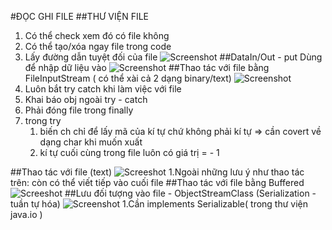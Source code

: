 #ĐỌC GHI FILE
##THƯ VIỆN FILE
1. Có thể check xem đó có file không 
2. Có thể tạo/xóa ngay file trong code
3. Lấy đường dẫn tuyệt đối của file
![Screenshot](https://scontent.xx.fbcdn.net/v/t1.15752-9/p403x403/272326736_671311113881681_7511764882296480152_n.png?_nc_cat=100&ccb=1-5&_nc_sid=aee45a&_nc_ohc=af8oZmrjCiYAX8P6DZD&_nc_ad=z-m&_nc_cid=0&_nc_ht=scontent.xx&oh=03_AVJtiXlTVvsWRuiQCzfLtyQMuC1nFzxxTkzHQ8tXPvgW4w&oe=6216DE11)
##DataIn/Out - put
Dùng để nhập dữ liệu vào
![Screenshot](https://scontent.xx.fbcdn.net/v/t1.15752-9/272013603_350237950256918_5716590065533617490_n.png?_nc_cat=110&ccb=1-5&_nc_sid=aee45a&_nc_ohc=yrkLIeHlncUAX_qHRwZ&_nc_ad=z-m&_nc_cid=0&_nc_ht=scontent.xx&oh=03_AVKOThhZoQsVcBLP7xun9LbTkypgLTCbr-Pd4wBWGFLrEw&oe=621880BE)
##Thao tác với file bằng FileInputStream ( có thể xài cả 2 dạng binary/text)
![Screenshot](https://scontent-hel3-1.xx.fbcdn.net/v/t1.15752-9/272323289_1110207249738219_9119514370354027593_n.png?_nc_cat=103&ccb=1-5&_nc_sid=ae9488&_nc_ohc=hNVcVrZrtlgAX_YXsdx&_nc_ht=scontent-hel3-1.xx&oh=03_AVLKr1sStoqsY75iAXNvrxOkRbEhM9FwdkYz4MAAeMsCqw&oe=621632E8)
1. Luôn bắt try catch khi làm việc với file
2. Khai báo obj ngoài try - catch
3. Phải đóng file trong finally 
4. trong try
   1. biến ch chỉ để lấy mã của kí tự chứ không phải kí tự => cần covert về dạng char khi muốn xuất
   2. kí tự cuối cùng trong file luôn có giá trị = - 1
 
##Thao tác với file (text)
![Screeshot](https://scontent.xx.fbcdn.net/v/t1.15752-9/p403x403/272300435_741984470121784_4914142184224906658_n.png?_nc_cat=107&ccb=1-5&_nc_sid=aee45a&_nc_ohc=qcalAxk8jDUAX8Ax2Ys&_nc_oc=AQlNYW346MrLi2nvomH2gc048qvX0VpltJtW2SFj8or6-XhnKIEWWEEOUjMYyg0QIZkVolV2iNmJt2hKk1toAGmi&_nc_ad=z-m&_nc_cid=0&_nc_ht=scontent.xx&oh=03_AVI821V15sGsak-kpml2-UnCqOtI5kCMw4Unyh7KENc7Dg&oe=62181EE1)
1.Ngoài những lưu ý như thao tác trên: còn có thể viết tiếp vào cuối file 
##Thao tác với file bằng Buffered 
![Screeshot](https://scontent-hel3-1.xx.fbcdn.net/v/t1.15752-9/272048825_512303746833223_747657154387587778_n.png?_nc_cat=111&ccb=1-5&_nc_sid=ae9488&_nc_ohc=85JZzlNIp-IAX8u31eI&tn=Nh1sVwXKQts0v8tL&_nc_ht=scontent-hel3-1.xx&oh=03_AVKt_gj51_JQSJDHrl0WMDl3TjcZDu1TpIH3hDVYDP0J8Q&oe=6217FDC0)
##Lưu đối tượng vào file - ObjectStreamClass (Serialization - tuần tự hóa)
![Screenshot](https://scontent.xx.fbcdn.net/v/t1.15752-9/p403x403/272355989_4641921535926989_3544025467313146030_n.png?_nc_cat=103&ccb=1-5&_nc_sid=aee45a&_nc_ohc=dgLprxqcMc4AX-TxdxD&_nc_ad=z-m&_nc_cid=0&_nc_ht=scontent.xx&oh=03_AVKDo9YC8UwW-SjxijZZQmqvzuI1LFRes2Ilw2RAR_ca3g&oe=62166736)
1.Cần implements Serializable(  trong thư viện java.io )
